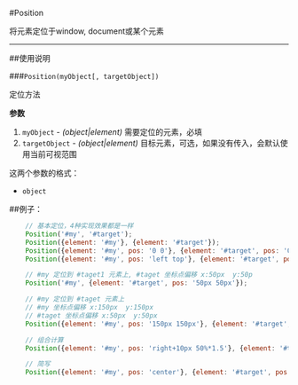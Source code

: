 #Position

将元素定位于window, document或某个元素

---


##使用说明

###`Position(myObject[, targetObject])`

定位方法

**参数**

1. `myObject` - *(object|element)* 需要定位的元素，必填
2. `targetObject` - *(object|element)* 目标元素，可选，如果没有传入，会默认使用当前可视范围

这两个参数的格式：

- `object`



##例子：

```js
    // 基本定位，4种实现效果都是一样
    Position('#my', '#target');
    Position({element: '#my'}, {element: '#target'});
    Position({element: '#my', pos: '0 0'}, {element: '#target', pos: '0 0'});
    Position({element: '#my', pos: 'left top'}, {element: '#target', pos: 'left top'});

    // #my 定位到 #taget1 元素上, #taget 坐标点偏移 x:50px  y:50p
    Position('#my', {element: '#target', pos: '50px 50px'});

    // #my 定位到 #taget 元素上
    // #my 坐标点偏移 x:150px  y:150px
    // #taget 坐标点偏移 x:50px  y:50px
    Position({element: '#my', pos: '150px 150px'}, {element: '#target', pos: '50px 50px'});
```

```js
    // 组合计算
    Position({element: '#my', pos: 'right+10px 50%*1.5'}, {element: '#target', pos: 'right-1 -50px/2'});
```

```js
    // 简写
    Position({element: '#my', pos: 'center'}, {element: '#target', pos: 'center'});
```
